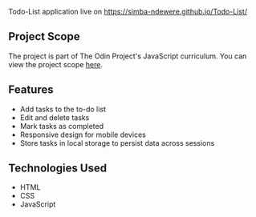 Todo-List application live on https://simba-ndewere.github.io/Todo-List/ 

## Project Scope
The project is part of The Odin Project's JavaScript curriculum. You can view the project scope [here](https://www.theodinproject.com/lessons/node-path-javascript-todo-list).

## Features
- Add tasks to the to-do list
- Edit and delete tasks
- Mark tasks as completed
- Responsive design for mobile devices
- Store tasks in local storage to persist data across sessions

## Technologies Used
- HTML
- CSS
- JavaScript
